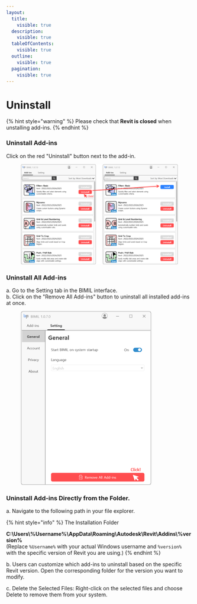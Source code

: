 ```yaml
---
layout:
  title:
    visible: true
  description:
    visible: true
  tableOfContents:
    visible: true
  outline:
    visible: true
  pagination:
    visible: true
---
```


# Uninstall

{% hint style="warning" %}
Please check that **Revit is closed** when unstalling add-ins.
{% endhint %}

### **Uninstall Add-ins**

Click on the red "Uninstall" button next to the add-in.

<figure><img src="../.gitbook/assets/image (5) (1).png" alt="" width="563"><figcaption></figcaption></figure>

### **Uninstall All Add-ins**

a. Go to the Setting tab in the BIMIL interface. \
b. Click on the "Remove All Add-ins" button to uninstall all installed add-ins at once.

<figure><img src="../.gitbook/assets/image (1) (1) (1) (1) (1) (1) (1) (1) (1) (1) (1).png" alt="" width="352"><figcaption></figcaption></figure>

### **Uninstall Add-ins Directly from the Folder.**

a. Navigate to the following path in your file explorer.

{% hint style="info" %}
The Installation Folder

**C:\Users\\%Username%\AppData\Roaming\Autodesk\Revit\Addins\\%version%**\
(Replace `%Username%` with your actual Windows username and `%version%` with the specific version of Revit you are using.)
{% endhint %}

b. Users can customize which add-ins to uninstall based on the specific Revit version. Open the corresponding folder for the version you want to modify.

c. Delete the Selected Files: Right-click on the selected files and choose Delete to remove them from your system.
